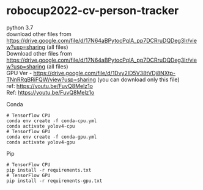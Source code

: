 # robocup2022-cv-person-tracker
python 3.7 <br>
download other files from https://drive.google.com/file/d/17N64aBPytocPqlA_pp7DCRruDQDeg3Ir/view?usp=sharing (all files)<br>
Download other files from https://drive.google.com/file/d/17N64aBPytocPqlA_pp7DCRruDQDeg3Ir/view?usp=sharing (all files)<br>
GPU Ver - https://drive.google.com/file/d/1Dvy2ID5V38tVDj8NXtp-TNnRRqBRiFQW/view?usp=sharing (you can download only this file)<br>
ref: https://youtu.be/FuvQ8Melz1o <br>
Ref: https://youtu.be/FuvQ8Melz1o <br>

Conda <br>
```
# Tensorflow CPU
conda env create -f conda-cpu.yml
conda activate yolov4-cpu
# Tensorflow GPU
conda env create -f conda-gpu.yml
conda activate yolov4-gpu
```
Pip <br>
```
# TensorFlow CPU
pip install -r requirements.txt
# TensorFlow GPU
pip install -r requirements-gpu.txt
```
